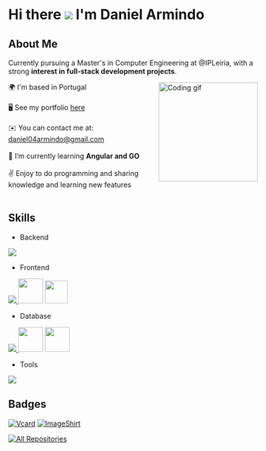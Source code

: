 # Hi there ![](https://user-images.githubusercontent.com/18350557/176309783-0785949b-9127-417c-8b55-ab5a4333674e.gif) I'm Daniel Armindo

## About Me

Currently pursuing a Master's in Computer Engineering at @IPLeiria, with a strong **interest in full-stack development projects**.

<p>
<img align="right" width="200" src="https://i.pinimg.com/originals/f3/85/39/f38539a08585d9631a83e240c2907514.gif" alt="Coding gif" />

🌍 I'm based in Portugal <br><br>
🖥️ See my portfolio <a href="#">here</a><br><br>
✉️ You can contact me at: daniel04armindo@gmail.com<br><br>
🌱 I’m currently learning <span style="font-weight:bold;">Angular and GO</span><br><br>
✌️ Enjoy to do programming and sharing knowledge and learning new features <br><br>
</p>

## Skills

- Backend
<p align="left">
  <a href="https://skillicons.dev">
    <img src="https://skillicons.dev/icons?i=php,laravel,java,nodejs,py,arduino,c,cpp,cs" />
  </a>
</p>

- Frontend
<p align="left">
  <a href="https://skillicons.dev">
    <img src="https://skillicons.dev/icons?i=ts,js,react,nextjs,redux,vue,bootstrap,nuxtjs" />
  </a>
  <a href="https://www.chartjs.org"><img src="https://scicoding.com/content/images/2021/09/chartjs-logo-1.svg" width="50" height="50"/></a>
  <a href="https://cordova.apache.org/"><img src="https://www.vectorlogo.zone/logos/apache_cordova/apache_cordova-icon.svg"  width="46" height="46"/> </a>
</p>

- Database
<p align="left">
  <a href="https://skillicons.dev">
    <img src="https://skillicons.dev/icons?i=mongodb,mysql,sqlite" />
  </a>
<a href="https://www.oracle.com/"><img width="50" height="50" src="https://user-images.githubusercontent.com/25181517/117208736-bdedc080-adf5-11eb-912f-61c7d43705f6.png"/></a>
<a href="https://mariadb.org/"><img width="50" height="50" src="https://github.com/marwin1991/profile-technology-icons/assets/136815194/3c698a4f-84e4-4849-a900-476b14311634"/></a>
</p>

- Tools
<p align="left">
  <a href="https://skillicons.dev">
    <img src="https://skillicons.dev/icons?i=git,github,docker,figma,idea,vscode,postman,linux,vim,windows,obsidian,blender" />
  </a>
</p>

## Badges

[![Vcard](https://github-readme-stats.vercel.app/api/pin/?username=DanielArmindo&repo=VCard-Platform&border_color=D48908&bg_color=0D1117&title_color=C9D1D9&text_color=8B949E&icon_color=D48908)](https://github.com/DanielArmindo/VCard-Platform)
[![ImageShirt](https://github-readme-stats.vercel.app/api/pin/?username=DanielArmindo&repo=ImagineShirt_WebApp&border_color=D48908&bg_color=0D1117&title_color=C9D1D9&text_color=8B949E&icon_color=D48908)](https://github.com/DanielArmindo/ImagineShirt_WebApp)

<p align="left">
  <a href="https://github.com/DanielArmindo?tab=repositories" target="_blank"><img alt="All Repositories" title="All Repositories" src="https://img.shields.io/badge/-All%20Repos-D48908?style=for-the-badge&logo=koding&logoColor=white"/></a>
</p>
